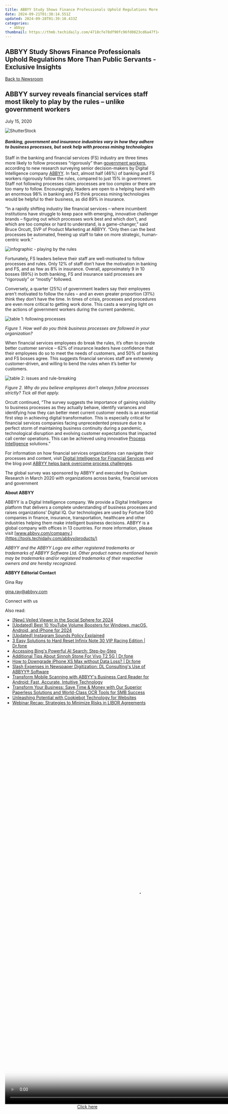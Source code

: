 ```yaml
---
title: ABBYY Study Shows Finance Professionals Uphold Regulations More Than Public Servants - Exclusive Insights
date: 2024-09-21T01:38:14.551Z
updated: 2024-09-28T01:39:10.433Z
categories:
  - abbyy
thumbnail: https://thmb.techidaily.com/4718cfe78df90fc96fd0823cd6a47f148478c5d534b3bf1b20e29d9f9fc07b91.jpg
---
```


## ABBYY Study Shows Finance Professionals Uphold Regulations More Than Public Servants - Exclusive Insights

[Back to Newsroom](https://tools.techidaily.com/abbyy/products/)

## ABBYY survey reveals financial services staff most likely to play by the rules – unlike government workers

July 15, 2020

![ShutterStock](https://content.abbyy.com/-/media/project/abbyy/abbyy/branchtemplates/shutterstock_1272462163_1296-x-729.jpg?h=729&iar=0&w=1296)

#### _**Banking, government and insurance industries vary in how they adhere to business processes, but seek help with process mining technologies**_

  
Staff in the banking and financial services (FS) industry are three times more likely to follow processes “rigorously” than [government workers](https://tools.techidaily.com/abbyy/products/), according to new research surveying senior decision-makers by Digital Intelligence company [ABBYY](https://tools.techidaily.com/abbyy/products/). In fact, almost half (46%) of banking and FS workers rigorously follow the rules, compared to just 15% in government. Staff not following processes claim processes are too complex or there are too many to follow. Encouragingly, leaders are open to a helping hand with an enormous 98% in banking and FS think process mining technologies would be helpful to their business, as did 89% in insurance.

“In a rapidly shifting industry like financial services – where incumbent institutions have struggle to keep pace with emerging, innovative challenger brands – figuring out which processes work best and which don’t, and which are too complex or hard to understand, is a game-changer,” said Bruce Orcutt, SVP of Product Marketing at ABBYY. “Only then can the best processes be automated, freeing up staff to take on more strategic, human-centric work.”

![infographic - playing by the rules](https://static1.abbyy.com/abbyycommedia/29009/11982_infographics_process-mining_abbyy-survey_eng_300dpi.jpg)

  
Fortunately, FS leaders believe their staff are well-motivated to follow processes and rules. Only 12% of staff don’t have the motivation in banking and FS, and as few as 8% in insurance. Overall, approximately 9 in 10 bosses (89%) in both banking, FS and insurance said processes are “rigorously” or “mostly” followed.

Conversely, a quarter (25%) of government leaders say their employees aren’t motivated to follow the rules – and an even greater proportion (31%) think they don’t have the time. In times of crisis, processes and procedures are even more critical to getting work done. This casts a worrying light on the actions of government workers during the current pandemic.

![table 1: following processes](https://static1.abbyy.com/abbyycommedia/29016/table-pr-07-17-en-1.jpg)

_Figure 1\. How well do you think business processes are followed in your organization?_

When financial services employees do break the rules, it’s often to provide better customer service – 62% of insurance leaders have confidence that their employees do so to meet the needs of customers, and 50% of banking and FS bosses agree. This suggests financial services staff are extremely customer-driven, and willing to bend the rules when it’s better for customers.

![table 2: issues and rule-breaking](https://static1.abbyy.com/abbyycommedia/29017/table-pr-07-17-en-2.jpg)

_Figure 2\. Why do you believe employees don’t always follow processes strictly? Tick all that apply._

Orcutt continued, “The survey suggests the importance of gaining visibility to business processes as they actually behave, identify variances and identifying how they can better meet current customer needs is an essential first step in achieving digital transformation. This is especially critical for financial services companies facing unprecedented pressure due to a perfect storm of maintaining business continuity during a pandemic, technological disruption and evolving customer expectations that impacted call center operations. This can be achieved using innovative [Process Intelligence](https://tools.techidaily.com/abbyy/products/) solutions.” 

For information on how financial services organizations can navigate their processes and content, visit [Digital Intelligence for Financial Services](https://tools.techidaily.com/abbyy/products/) and the blog post [ABBYY helps bank overcome process challenges](https://tools.techidaily.com/abbyy/products/).

The global survey was sponsored by ABBYY and executed by Opinium Research in March 2020 with organizations across banks, financial services and government

**About ABBYY**

ABBYY is a Digital Intelligence company. We provide a Digital Intelligence platform that delivers a complete understanding of business processes and raises organizations’ Digital IQ. Our technologies are used by Fortune 500 companies in finance, insurance, transportation, healthcare and other industries helping them make intelligent business decisions. ABBYY is a global company with offices in 13 countries. For more information, please visit [www.abbyy.com/company.](https://tools.techidaily.com/abbyy/products/)

_ABBYY and the ABBYY Logo are either registered trademarks or trademarks of ABBYY Software Ltd. Other product names mentioned herein may be trademarks and/or registered trademarks of their respective owners and are hereby recognized._

**ABBYY Editorial Contact**

Gina Ray

[gina.ray@abbyy.com](https://tools.techidaily.com/abbyy/products/)

Connect with us

<ins class="adsbygoogle"
     style="display:block"
     data-ad-format="autorelaxed"
     data-ad-client="ca-pub-7571918770474297"
     data-ad-slot="1223367746"></ins>

<ins class="adsbygoogle"
     style="display:block"
     data-ad-client="ca-pub-7571918770474297"
     data-ad-slot="8358498916"
     data-ad-format="auto"
     data-full-width-responsive="true"></ins>

<span class="atpl-alsoreadstyle">Also read:</span>
<div><ul>
<li><a href="https://facebook-video-recording.techidaily.com/new-veiled-viewer-in-the-social-sphere-for-2024/"><u>[New] Veiled Viewer in the Social Sphere for 2024</u></a></li>
<li><a href="https://facebook-video-share.techidaily.com/updated-best-10-youtube-volume-boosters-for-windows-macos-android-and-iphone-for-2024/"><u>[Updated] Best 10 YouTube Volume Boosters for Windows, macOS, Android, and iPhone for 2024</u></a></li>
<li><a href="https://instagram-clips.techidaily.com/updated-instagram-sounds-policy-explained/"><u>[Updated] Instagram Sounds Policy Explained</u></a></li>
<li><a href="https://phone-solutions.techidaily.com/3-easy-solutions-to-hard-reset-infinix-note-30-vip-racing-edition-drfone-by-drfone-reset-android-reset-android/"><u>3 Easy Solutions to Hard Reset Infinix Note 30 VIP Racing Edition | Dr.fone</u></a></li>
<li><a href="https://tech-haven.techidaily.com/accessing-bings-powerful-ai-search-step-by-step/"><u>Accessing Bing's Powerful AI Search: Step-by-Step</u></a></li>
<li><a href="https://change-location.techidaily.com/additional-tips-about-sinnoh-stone-for-vivo-t2-5g-drfone-by-drfone-virtual-android/"><u>Additional Tips About Sinnoh Stone For Vivo T2 5G | Dr.fone</u></a></li>
<li><a href="https://blog-min.techidaily.com/how-to-downgrade-iphone-xs-max-without-data-loss-drfone-by-drfone-ios-system-repair-ios-system-repair/"><u>How to Downgrade iPhone XS Max without Data Loss? | Dr.fone</u></a></li>
<li><a href="https://solve-manuals.techidaily.com/slash-expenses-in-newspaper-digitization-dl-consultings-use-of-abbyy-software/"><u>Slash Expenses in Newspaper Digitization: DL Consulting's Use of ABBYY® Software</u></a></li>
<li><a href="https://solve-manuals.techidaily.com/transform-mobile-scanning-with-abbyys-business-card-reader-for-android-fast-accurate-intuitive-technology/"><u>Transform Mobile Scanning with ABBYY's Business Card Reader for Android: Fast, Accurate, Intuitive Technology</u></a></li>
<li><a href="https://solve-manuals.techidaily.com/transform-your-business-save-time-and-money-with-our-superior-paperless-solutions-and-world-class-ocr-tools-for-smb-success/"><u>Transform Your Business: Save Time & Money with Our Superior Paperless Solutions and World-Class OCR Tools for SMB Success</u></a></li>
<li><a href="https://solve-manuals.techidaily.com/unleashing-potential-with-cookiebot-technology-for-websites/"><u>Unleashing Potential with Cookiebot Technology for Websites</u></a></li>
<li><a href="https://solve-manuals.techidaily.com/webinar-recap-strategies-to-minimize-risks-in-libor-agreements/"><u>Webinar Recap: Strategies to Minimize Risks in LIBOR Agreements</u></a></li>
</ul></div>

<!-- affiliate ads begin -->
<span id="1793213">
					<video width="864" height="1296" style="cursor:pointer"
           poster="//a.impactradius-go.com/display-clicktoplayimage/1793213.png"
           onclick="if(!this.playClicked){this.play();this.setAttribute('controls',true);this.playClicked=true;}">
	   <source src="//a.impactradius-go.com/display-ad/19135-1793213">
	   <img src="//a.impactradius-go.com/display-clicktoplayimage/1793213.png" style="border: none; height: 100%; width: 100%; object-fit: contain">
	</video>
	<div style="width:540px;text-align:center"><a href="javascript:window.open(decodeURIComponent('https%3A%2F%2Ftinyland.pxf.io%2Fc%2F5597632%2F1793213%2F19135'), '_blank');void(0);">Click here</a></div>
</span>
<img height="0" width="0" src="https://imp.pxf.io/i/5597632/1793213/19135" style="position:absolute;visibility:hidden;" border="0" />
<!-- affiliate ads end -->

